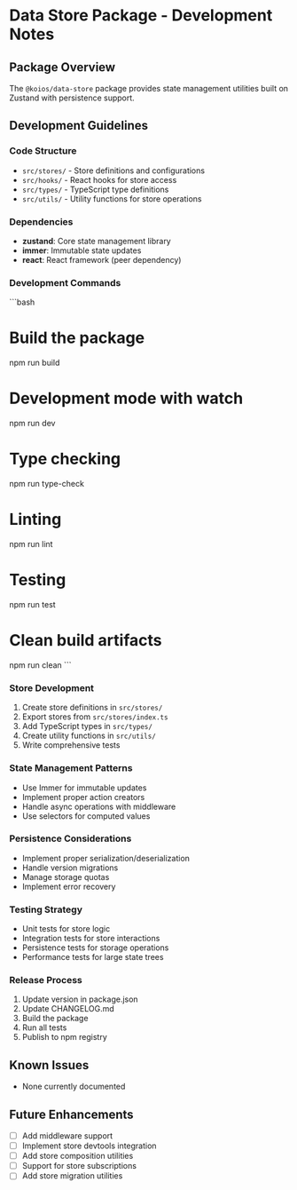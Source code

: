 # Data Store Package - Development Notes

## Package Overview
The `@koios/data-store` package provides state management utilities built on Zustand with persistence support.

## Development Guidelines

### Code Structure
- `src/stores/` - Store definitions and configurations
- `src/hooks/` - React hooks for store access
- `src/types/` - TypeScript type definitions
- `src/utils/` - Utility functions for store operations

### Dependencies
- **zustand**: Core state management library
- **immer**: Immutable state updates
- **react**: React framework (peer dependency)

### Development Commands
\`\`\`bash
# Build the package
npm run build

# Development mode with watch
npm run dev

# Type checking
npm run type-check

# Linting
npm run lint

# Testing
npm run test

# Clean build artifacts
npm run clean
\`\`\`

### Store Development
1. Create store definitions in `src/stores/`
2. Export stores from `src/stores/index.ts`
3. Add TypeScript types in `src/types/`
4. Create utility functions in `src/utils/`
5. Write comprehensive tests

### State Management Patterns
- Use Immer for immutable updates
- Implement proper action creators
- Handle async operations with middleware
- Use selectors for computed values

### Persistence Considerations
- Implement proper serialization/deserialization
- Handle version migrations
- Manage storage quotas
- Implement error recovery

### Testing Strategy
- Unit tests for store logic
- Integration tests for store interactions
- Persistence tests for storage operations
- Performance tests for large state trees

### Release Process
1. Update version in package.json
2. Update CHANGELOG.md
3. Build the package
4. Run all tests
5. Publish to npm registry

## Known Issues
- None currently documented

## Future Enhancements
- [ ] Add middleware support
- [ ] Implement store devtools integration
- [ ] Add store composition utilities
- [ ] Support for store subscriptions
- [ ] Add store migration utilities
